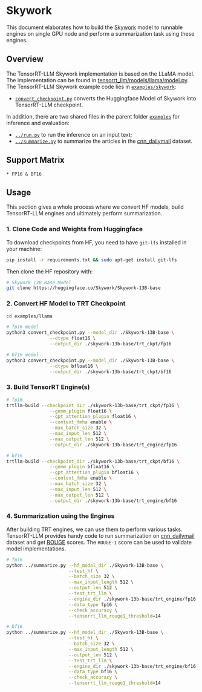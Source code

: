 # Skywork

This document elaborates how to build the [Skywork](https://huggingface.co/Skywork/) model to runnable engines on single GPU node and perform a summarization task using these engines.

## Overview
The TensorRT-LLM Skywork implementation is based on the LLaMA model. The implementation can
be found in [tensorrt_llm/models/llama/model.py](../../tensorrt_llm/models/llama/model.py).
The TensorRT-LLM Skywork example code lies in [`examples/skywork`](./):

* [`convert_checkpoint.py`](../llama/convert_checkpoint.py) converts the Huggingface Model of Skywork into TensorRT-LLM checkpoint.

In addition, there are two shared files in the parent folder [`examples`](../) for inference and evaluation:

* [`../run.py`](../run.py) to run the inference on an input text;
* [`../summarize.py`](../summarize.py) to summarize the articles in the [cnn_dailymail](https://huggingface.co/datasets/cnn_dailymail) dataset.

## Support Matrix
    * FP16 & BF16

## Usage

This section gives a whole process where we convert HF models, build TensorRT-LLM engines and ultimately perform summarization.

### 1. Clone Code and Weights from Huggingface

To download checkpoints from HF, you need to have `git-lfs` installed in your machine:

```bash
pip install -r requirements.txt && sudo apt-get install git-lfs
```

Then clone the HF repository with:

```bash
# Skywork 13B Base Model
git clone https://huggingface.co/Skywork/Skywork-13B-base
```

### 2. Convert HF Model to TRT Checkpoint

```bash
cd examples/llama

# fp16 model
python3 convert_checkpoint.py --model_dir ./Skywork-13B-base \
                --dtype float16 \
                --output_dir ./skywork-13b-base/trt_ckpt/fp16

# bf16 model
python3 convert_checkpoint.py --model_dir ./Skywork-13B-base \
                --dtype bfloat16 \
                --output_dir ./skywork-13b-base/trt_ckpt/bf16
```

### 3. Build TensorRT Engine(s)

```bash
# fp16
trtllm-build --checkpoint_dir ./skywork-13b-base/trt_ckpt/fp16 \
                --gemm_plugin float16 \
                --gpt_attention_plugin float16 \
                --context_fmha enable \
                --max_batch_size 32 \
                --max_input_len 512 \
                --max_output_len 512 \
                --output_dir ./skywork-13b-base/trt_engine/fp16

# bf16
trtllm-build --checkpoint_dir ./skywork-13b-base/trt_ckpt/bf16 \
                --gemm_plugin bfloat16 \
                --gpt_attention_plugin bfloat16 \
                --context_fmha enable \
                --max_batch_size 32 \
                --max_input_len 512 \
                --max_output_len 512 \
                --output_dir ./skywork-13b-base/trt_engine/bf16
```

### 4. Summarization using the Engines

After building TRT engines, we can use them to perform various tasks. TensorRT-LLM provides handy code to run summarization on [cnn_dailymail](https://huggingface.co/datasets/cnn_dailymail) dataset and get [ROUGE](https://en.wikipedia.org/wiki/ROUGE_(metric)) scores. The `ROUGE-1` score can be used to validate model implementations.

```bash
# fp16
python ../summarize.py --hf_model_dir ./Skywork-13B-base \
                       --test_hf \
                       --batch_size 32 \
                       --max_input_length 512 \
                       --output_len 512 \
                       --test_trt_llm \
                       --engine_dir ./skywork-13b-base/trt_engine/fp16 \
                       --data_type fp16 \
                       --check_accuracy \
                       --tensorrt_llm_rouge1_threshold=14

# bf16
python ../summarize.py --hf_model_dir ./Skywork-13B-base \
                       --test_hf \
                       --batch_size 32 \
                       --max_input_length 512 \
                       --output_len 512 \
                       --test_trt_llm \
                       --engine_dir ./skywork-13b-base/trt_engine/bf16 \
                       --data_type bf16 \
                       --check_accuracy \
                       --tensorrt_llm_rouge1_threshold=14
```
